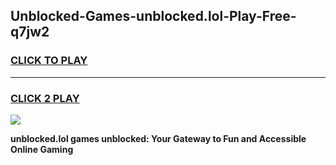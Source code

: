 
## Unblocked-Games-unblocked.lol-Play-Free-q7jw2
<h3>
<a href="https://premium76.site?title=unblocked.lol&ref=18A1">CLICK TO PLAY</a></h3>
<hr>

<h3>
<a href="https://premium76.site?title=unblocked.lol&ref=18A1">CLICK 2 PLAY</a>
  
</h3>

<a href="https://premium76.site?title=unblocked.lol&ref=18A1"><img src="https://clearcache.store/games.png"></a>


**unblocked.lol games unblocked: Your Gateway to Fun and Accessible Online Gaming**
